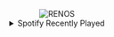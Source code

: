 <div align="center">
<picture>
    <source media="(prefers-color-scheme: dark)" srcset="https://i.ibb.co/ynBhLfPn/output-gif.gif">
    <source media="(prefers-color-scheme: light)" srcset="https://i.ibb.co/ynBhLfPn/output-gif.gif">
    <img alt="RENOS" src="https://i.ibb.co/ynBhLfPn/output-gif.gif">
</picture>
<details>
<summary>Spotify Recently Played</summary>
<img src="https://spotify-recently-played-readme.vercel.app/api?user=31d6d6zerc5ct6kck32na2ozsqf4&unique=1&width=400" alt="Spotify" />
</details>
</div>

<!-- Image deletion URL: https://ibb.co/Rp4hLvbp/abe6cfcedb7d55085d8bb8c200cca7b6 -->